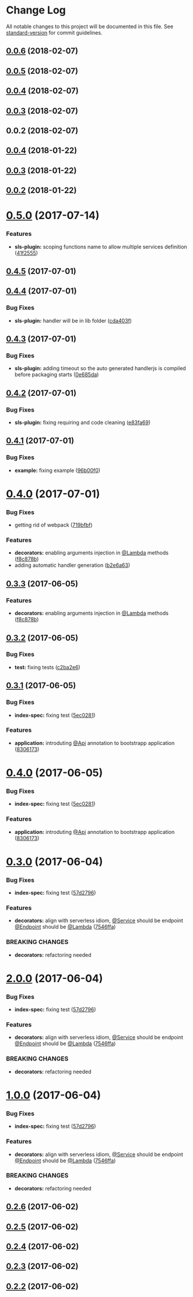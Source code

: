 # Change Log

All notable changes to this project will be documented in this file. See [standard-version](https://github.com/conventional-changelog/standard-version) for commit guidelines.

<a name="0.0.6"></a>
## [0.0.6](https://github.com/mttrbit/fun/compare/v0.0.5...v0.0.6) (2018-02-07)



<a name="0.0.5"></a>
## [0.0.5](https://github.com/mttrbit/fun/compare/v0.0.4...v0.0.5) (2018-02-07)



<a name="0.0.4"></a>
## [0.0.4](https://github.com/mttrbit/fun/compare/v0.0.3...v0.0.4) (2018-02-07)



<a name="0.0.3"></a>
## [0.0.3](https://github.com/mttrbit/fun/compare/v0.0.2...v0.0.3) (2018-02-07)



<a name="0.0.2"></a>
## 0.0.2 (2018-02-07)



<a name="0.0.4"></a>
## [0.0.4](https://github.com/mttrbit/serverless-api-decorators/compare/v0.0.3...v0.0.4) (2018-01-22)



<a name="0.0.3"></a>
## [0.0.3](https://github.com/mttrbit/serverless-api-decorators/compare/v0.0.3-rc.1...v0.0.3) (2018-01-22)



<a name="0.0.2"></a>
## [0.0.2](https://github.com/mttrbit/serverless-api-decorators/compare/v0.0.3-rc.1...v0.0.2) (2018-01-22)



<a name="0.5.0"></a>
# [0.5.0](https://github.com/davidecavaliere/serverless-api-decorators/compare/v0.4.5...v0.5.0) (2017-07-14)


### Features

* **sls-plugin:** scoping functions name to allow multiple services definition ([41f2555](https://github.com/davidecavaliere/serverless-api-decorators/commit/41f2555))



<a name="0.4.5"></a>
## [0.4.5](https://github.com/davidecavaliere/serverless-api-decorators/compare/v0.4.4...v0.4.5) (2017-07-01)



<a name="0.4.4"></a>
## [0.4.4](https://github.com/davidecavaliere/serverless-api-decorators/compare/v0.4.3...v0.4.4) (2017-07-01)


### Bug Fixes

* **sls-plugin:** handler will be in lib folder ([cda403f](https://github.com/davidecavaliere/serverless-api-decorators/commit/cda403f))



<a name="0.4.3"></a>
## [0.4.3](https://github.com/davidecavaliere/serverless-api-decorators/compare/v0.4.2...v0.4.3) (2017-07-01)


### Bug Fixes

* **sls-plugin:** adding timeout so the auto generated handlerjs is compiled before packaging starts ([0e685da](https://github.com/davidecavaliere/serverless-api-decorators/commit/0e685da))



<a name="0.4.2"></a>
## [0.4.2](https://github.com/davidecavaliere/serverless-api-decorators/compare/v0.4.1...v0.4.2) (2017-07-01)


### Bug Fixes

* **sls-plugin:** fixing requiring and code cleaning ([e83fa69](https://github.com/davidecavaliere/serverless-api-decorators/commit/e83fa69))



<a name="0.4.1"></a>
## [0.4.1](https://github.com/davidecavaliere/serverless-api-decorators/compare/v0.4.0...v0.4.1) (2017-07-01)


### Bug Fixes

* **example:** fixing example ([96b00f0](https://github.com/davidecavaliere/serverless-api-decorators/commit/96b00f0))



<a name="0.4.0"></a>
# [0.4.0](https://github.com/davidecavaliere/serverless-api-decorators/compare/v0.3.2...v0.4.0) (2017-07-01)


### Bug Fixes

* getting rid of webpack ([719bfbf](https://github.com/davidecavaliere/serverless-api-decorators/commit/719bfbf))


### Features

* **decorators:** enabling arguments injection in [@Lambda](https://github.com/Lambda) methods ([f8c878b](https://github.com/davidecavaliere/serverless-api-decorators/commit/f8c878b))
* adding automatic handler generation ([b2e6a63](https://github.com/davidecavaliere/serverless-api-decorators/commit/b2e6a63))



<a name="0.3.3"></a>
## [0.3.3](https://github.com/davidecavaliere/serverless-api-decorators/compare/v0.3.2...v0.3.3) (2017-06-05)


### Features

* **decorators:** enabling arguments injection in [@Lambda](https://github.com/Lambda) methods ([f8c878b](https://github.com/davidecavaliere/serverless-api-decorators/commit/f8c878b))



<a name="0.3.2"></a>
## [0.3.2](https://github.com/davidecavaliere/serverless-api-decorators/compare/v0.3.1...v0.3.2) (2017-06-05)


### Bug Fixes

* **test:** fixing tests ([c2ba2e6](https://github.com/davidecavaliere/serverless-api-decorators/commit/c2ba2e6))



<a name="0.3.1"></a>
## [0.3.1](https://github.com/davidecavaliere/serverless-api-decorators/compare/v0.3.0...v0.3.1) (2017-06-05)


### Bug Fixes

* **index-spec:** fixing test ([5ec0281](https://github.com/davidecavaliere/serverless-api-decorators/commit/5ec0281))


### Features

* **application:** introduting [@Api](https://github.com/Api) annotation to bootstrapp application ([8306173](https://github.com/davidecavaliere/serverless-api-decorators/commit/8306173))



<a name="0.4.0"></a>
# [0.4.0](https://github.com/davidecavaliere/serverless-api-decorators/compare/v0.3.0...v0.4.0) (2017-06-05)


### Bug Fixes

* **index-spec:** fixing test ([5ec0281](https://github.com/davidecavaliere/serverless-api-decorators/commit/5ec0281))


### Features

* **application:** introduting [@Api](https://github.com/Api) annotation to bootstrapp application ([8306173](https://github.com/davidecavaliere/serverless-api-decorators/commit/8306173))



<a name="0.3.0"></a>
# [0.3.0](https://github.com/davidecavaliere/serverless-api-decorators/compare/v0.2.6...v0.3.0) (2017-06-04)


### Bug Fixes

* **index-spec:** fixing test ([57d2796](https://github.com/davidecavaliere/serverless-api-decorators/commit/57d2796))


### Features

* **decorators:** align with serverless idiom, [@Service](https://github.com/Service) should be endpoint [@Endpoint](https://github.com/Endpoint) should be [@Lambda](https://github.com/Lambda) ([7546ffa](https://github.com/davidecavaliere/serverless-api-decorators/commit/7546ffa))


### BREAKING CHANGES

* **decorators:** refactoring needed



<a name="2.0.0"></a>
# [2.0.0](https://github.com/davidecavaliere/serverless-api-decorators/compare/v0.2.6...v2.0.0) (2017-06-04)


### Bug Fixes

* **index-spec:** fixing test ([57d2796](https://github.com/davidecavaliere/serverless-api-decorators/commit/57d2796))


### Features

* **decorators:** align with serverless idiom, [@Service](https://github.com/Service) should be endpoint [@Endpoint](https://github.com/Endpoint) should be [@Lambda](https://github.com/Lambda) ([7546ffa](https://github.com/davidecavaliere/serverless-api-decorators/commit/7546ffa))


### BREAKING CHANGES

* **decorators:** refactoring needed



<a name="1.0.0"></a>
# [1.0.0](https://github.com/davidecavaliere/serverless-api-decorators/compare/v0.2.6...v1.0.0) (2017-06-04)


### Bug Fixes

* **index-spec:** fixing test ([57d2796](https://github.com/davidecavaliere/serverless-api-decorators/commit/57d2796))


### Features

* **decorators:** align with serverless idiom, [@Service](https://github.com/Service) should be endpoint [@Endpoint](https://github.com/Endpoint) should be [@Lambda](https://github.com/Lambda) ([7546ffa](https://github.com/davidecavaliere/serverless-api-decorators/commit/7546ffa))


### BREAKING CHANGES

* **decorators:** refactoring needed



<a name="0.2.6"></a>
## [0.2.6](https://github.com/davidecavaliere/serverless-api-decorators/compare/v0.2.5...v0.2.6) (2017-06-02)



<a name="0.2.5"></a>
## [0.2.5](https://github.com/davidecavaliere/serverless-api-decorators/compare/v0.2.4...v0.2.5) (2017-06-02)



<a name="0.2.4"></a>
## [0.2.4](https://github.com/davidecavaliere/serverless-api-decorators/compare/v0.2.3...v0.2.4) (2017-06-02)



<a name="0.2.3"></a>
## [0.2.3](https://github.com/davidecavaliere/serverless-api-decorators/compare/v0.2.2...v0.2.3) (2017-06-02)



<a name="0.2.2"></a>
## [0.2.2](https://github.com/davidecavaliere/serverless-api-decorators/compare/v0.2.1...v0.2.2) (2017-06-02)
